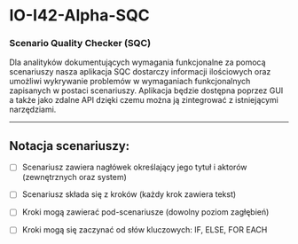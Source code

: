 # IO-I42-Alpha-SQC

### Scenario Quality Checker (SQC)

Dla analityków dokumentujących wymagania funkcjonalne za pomocą scenariuszy nasza aplikacja SQC dostarczy informacji ilościowych oraz umożliwi wykrywanie problemów w wymaganiach funkcjonalnych zapisanych w postaci scenariuszy. Aplikacja będzie dostępna poprzez GUI a także jako zdalne API dzięki czemu można ją zintegrować z istniejącymi narzędziami.

---

## Notacja scenariuszy:
- [ ] Scenariusz zawiera nagłówek określający jego tytuł i aktorów (zewnętrznych oraz system)

- [ ] Scenariusz składa się z kroków (każdy krok zawiera tekst)

- [ ]  Kroki mogą zawierać pod-scenariusze (dowolny poziom zagłębień)

- [ ]  Kroki mogą się zaczynać od słów kluczowych: IF, ELSE, FOR EACH
